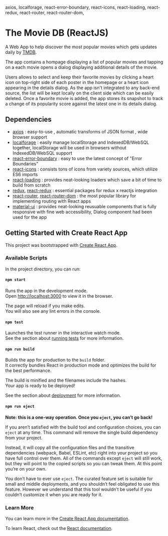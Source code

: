 axios, localforage, react-error-boundary, react-icons, react-loading,
react-redux, react-router, react-router-dom, 

# **The Movie DB (ReactJS)**
A Web App to help discover the most popular movies which gets updates daily by [TMDB](https://www.themoviedb.org/). 

The app contains a hompage displaying a list of popular movies and tapping on a each movie opens a dialog displaying additional details of the movie.

Users allows to select and keep their favorite movies by clicking a heart icon on top-right side of each poster in the homepage or a heart icon appearing in the details dialog. As the app isn't integrated to any back-end source, the list will be kept locally on the client side which can be easily deleted. Once a favorite movie is added, the app stores its snapshot to track a change of its popularity score against the latest one in its details dialog.

## **Dependencies**
- [axios](https://www.npmjs.com/package/axios) : easy-to-use , automatic transforms of JSON format , wide browser support
- [localforage](https://www.npmjs.com/package/localforage) : easily manage localStorage and IndexedDB/WebSQL together, localStorage will be used in browsers without IndexedDB/WebSQL support
- [react-error-boundary](https://www.npmjs.com/package/react-error-boundary) : easy to use the latest concept of "Error Boundaries"
- [react-icons](https://www.npmjs.com/package/react-icons) : consists tons of icons from variety sources, which utilize ES6 imports
- [react-loading](https://www.npmjs.com/package/react-loading) : provides neat-looking loaders which save a bit of time to build from scratch
- [redux](https://www.npmjs.com/package/redux), [react-redux](https://www.npmjs.com/package/react-redux) : essential packages for redux x reactjs integration
- [react-router](https://www.npmjs.com/package/react-router), [react-router-dom](https://www.npmjs.com/package/react-router-dom) : the most popular library for implementing routing with React apps
- [material-ui](https://www.npmjs.com/package/@mui/material) : provides neat-looking reusuable components that is fully responsive with fine web accessibility, Dialog component had been used for the app

## **Getting Started with Create React App**

This project was bootstrapped with [Create React App](https://github.com/facebook/create-react-app).

### **Available Scripts**

In the project directory, you can run:

#### `npm start`

Runs the app in the development mode.\
Open [http://localhost:3000](http://localhost:3000) to view it in the browser.

The page will reload if you make edits.\
You will also see any lint errors in the console.

#### `npm test`

Launches the test runner in the interactive watch mode.\
See the section about [running tests](https://facebook.github.io/create-react-app/docs/running-tests) for more information.

#### `npm run build`

Builds the app for production to the `build` folder.\
It correctly bundles React in production mode and optimizes the build for the best performance.

The build is minified and the filenames include the hashes.\
Your app is ready to be deployed!

See the section about [deployment](https://facebook.github.io/create-react-app/docs/deployment) for more information.

#### `npm run eject`

**Note: this is a one-way operation. Once you `eject`, you can’t go back!**

If you aren’t satisfied with the build tool and configuration choices, you can `eject` at any time. This command will remove the single build dependency from your project.

Instead, it will copy all the configuration files and the transitive dependencies (webpack, Babel, ESLint, etc) right into your project so you have full control over them. All of the commands except `eject` will still work, but they will point to the copied scripts so you can tweak them. At this point you’re on your own.

You don’t have to ever use `eject`. The curated feature set is suitable for small and middle deployments, and you shouldn’t feel obligated to use this feature. However we understand that this tool wouldn’t be useful if you couldn’t customize it when you are ready for it.

### **Learn More**

You can learn more in the [Create React App documentation](https://facebook.github.io/create-react-app/docs/getting-started).

To learn React, check out the [React documentation](https://reactjs.org/).
